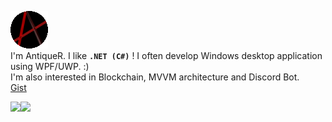 ![AntiqueR](https://github.com/Anteccq/Anteccq/blob/master/Images/AntiqueR-simple_small.png)  
I'm AntiqueR. I like **`.NET (C#)`** ! I often develop Windows desktop application using WPF/UWP. :)  
I'm also interested in Blockchain, MVVM architecture and Discord Bot.  
[Gist](https://gist.github.com/Anteccq)


<a>
  <img align="left" src="https://github-readme-stats.vercel.app/api?username=Anteccq&show_icons=trued&count_private=true&theme=material-palenight" />
</a>
<a>
  <img align="left" src="https://github-readme-stats.vercel.app/api/top-langs/?username=Anteccq&layout=compact&card_width=250" />
</a>
